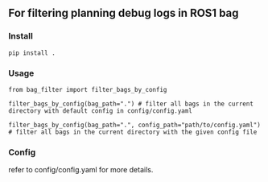 ## For filtering planning debug logs in ROS1 bag

### Install
```shell
pip install .
```

### Usage
```shell
from bag_filter import filter_bags_by_config
  
filter_bags_by_config(bag_path=".") # filter all bags in the current directory with default config in config/config.yaml

filter_bags_by_config(bag_path=".", config_path="path/to/config.yaml") # filter all bags in the current directory with the given config file
```

### Config
refer to config/config.yaml for more details.




